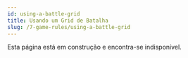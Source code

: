 ```yaml
---
id: using-a-battle-grid
title: Usando um Grid de Batalha
slug: /7-game-rules/using-a-battle-grid
---
```


Esta página está em construção e encontra-se indisponível.
